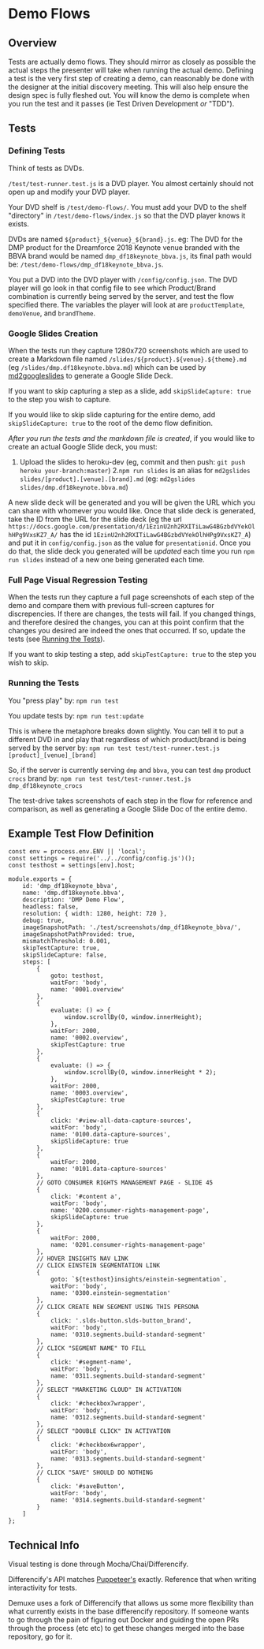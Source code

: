# Demo Flows

## Overview

Tests are actually demo flows. They should mirror as closely as possible the actual steps the presenter will take when running the actual demo. Defining a test is the very first step of creating a demo, can reasonably be done with the designer at the initial discovery meeting. This will also help ensure the design spec is fully fleshed out. You will know the demo is complete when you run the test and it passes (ie Test Driven Development _or_ "TDD").


## Tests
### Defining Tests

Think of tests as DVDs.

`/test/test-runner.test.js` is a DVD player. You almost certainly should not open up and modify your DVD player.

Your DVD shelf is `/test/demo-flows/`. You must add your DVD to the shelf "directory" in `/test/demo-flows/index.js` so that the DVD player knows it exists.

DVDs are named `${product}_${venue}_${brand}.js`. eg: The DVD for the DMP product for the Dreamforce 2018 Keynote venue branded with the BBVA brand would be named `dmp_df18keynote_bbva.js`, its final path would be: `/test/demo-flows/dmp_df18keynote_bbva.js`.

You put a DVD into the DVD player with `/config/config.json`. The DVD player will go look in that config file to see which Product/Brand combination is currently being served by the server, and test the flow specified there. The variables the player will look at are `productTemplate`, `demoVenue`, and `brandTheme`.

### Google Slides Creation

When the tests run they capture 1280x720 screenshots which are used to create a Markdown file named `/slides/${product}.${venue}.${theme}.md` (eg `/slides/dmp.df18keynote.bbva.md`) which can be used by [md2googleslides](https://github.com/gsuitedevs/md2googleslides) to generate a Google Slide Deck. 

If you want to skip capturing a step as a slide, add `skipSlideCapture: true` to the step you wish to capture.

If you would like to skip slide capturing for the entire demo, add `skipSlideCapture: true` to the root of the demo flow definition.

*After you run the tests and the markdown file is created*, if you would like to create an actual Google Slide deck, you must:

1. Upload the slides to heroku-dev (eg, commit and then push: `git push heroku your-branch:master`)
2.`npm run slides` is an alias for `md2gslides slides/[product].[venue].[brand].md` (eg: `md2gslides slides/dmp.df18keynote.bbva.md`)

A new slide deck will be generated and you will be given the URL which you can share with whomever you would like. Once that slide deck is generated, take the ID from the URL for the slide deck (eg the url `https://docs.google.com/presentation/d/1EzinU2nh2RXITiLawG4BGzbdVYekOlhHPg9VxsKZ7_A/` has the id `1EzinU2nh2RXITiLawG4BGzbdVYekOlhHPg9VxsKZ7_A`) and put it in `config/config.json` as the value for `presentationid`. Once you do that, the slide deck you generated will be _updated_ each time you run `npm run slides` instead of a new one being generated each time.

### Full Page Visual Regression Testing

When the tests run they capture a full page screenshots of each step of the demo and compare them with previous full-screen captures for discrepencies. If there are changes, the tests will fail. If you changed things, and therefore desired the changes, you can at this point confirm that the changes you desired are indeed the ones that occurred. If so, update the tests (see [Running the Tests](#running-the-tests)).

If you want to skip testing a step, add `skipTestCapture: true` to the step you wish to skip.

### Running the Tests
You "press play" by:
`npm run test`

You update tests by:
`npm run test:update`

This is where the metaphore breaks down slightly. You can tell it to put a different DVD in and play that regardless of which product/brand is being served by the server by:
`npm run test test/test-runner.test.js [product]_[venue]_[brand]`

So, if the server is currently serving `dmp` and `bbva`, you can test `dmp` product `crocs` brand by:
`npm run test test/test-runner.test.js dmp_df18keynote_crocs`


The test-drive takes screenshots of each step in the flow for reference and comparison, as well as generating a Google Slide Doc of the entire demo.

## Example Test Flow Definition

```	
const env = process.env.ENV || 'local';
const settings = require('../../config/config.js')();
const testhost = settings[env].host;

module.exports = {
	id: 'dmp_df18keynote_bbva',
	name: 'dmp.df18keynote.bbva',
	description: 'DMP Demo Flow',
	headless: false,
	resolution: { width: 1280, height: 720 },
	debug: true,
	imageSnapshotPath: './test/screenshots/dmp_df18keynote_bbva/',
	imageSnapshotPathProvided: true,
	mismatchThreshold: 0.001,
	skipTestCapture: true,
	skipSlideCapture: false,
	steps: [
		{
			goto: testhost,
			waitFor: 'body',
			name: '0001.overview'
		},
		{
			evaluate: () => {
				window.scrollBy(0, window.innerHeight);
			},
			waitFor: 2000,
			name: '0002.overview',
			skipTestCapture: true
		},
		{
			evaluate: () => {
				window.scrollBy(0, window.innerHeight * 2);
			},
			waitFor: 2000,
			name: '0003.overview',
			skipTestCapture: true
		},
		{
			click: '#view-all-data-capture-sources',
			waitFor: 'body',
			name: '0100.data-capture-sources',
			skipSlideCapture: true
		},
		{
			waitFor: 2000,
			name: '0101.data-capture-sources'
		},
		// GOTO CONSUMER RIGHTS MANAGEMENT PAGE - SLIDE 45
		{
			click: '#content a',
			waitFor: 'body',
			name: '0200.consumer-rights-management-page',
			skipSlideCapture: true
		},
		{
			waitFor: 2000,
			name: '0201.consumer-rights-management-page'
		},
		// HOVER INSIGHTS NAV LINK
		// CLICK EINSTEIN SEGMENTATION LINK
		{
			goto: `${testhost}insights/einstein-segmentation`,
			waitFor: 'body',
			name: '0300.einstein-segmentation'
		},
		// CLICK CREATE NEW SEGMENT USING THIS PERSONA
		{
			click: '.slds-button.slds-button_brand',
			waitFor: 'body',
			name: '0310.segments.build-standard-segment'
		},
		// CLICK "SEGMENT NAME" TO FILL
		{
			click: '#segment-name',
			waitFor: 'body',
			name: '0311.segments.build-standard-segment'
		},
		// SELECT "MARKETING CLOUD" IN ACTIVATION
		{
			click: '#checkbox7wrapper',
			waitFor: 'body',
			name: '0312.segments.build-standard-segment'
		},
		// SELECT "DOUBLE CLICK" IN ACTIVATION
		{
			click: '#checkbox6wrapper',
			waitFor: 'body',
			name: '0313.segments.build-standard-segment'
		},
		// CLICK "SAVE" SHOULD DO NOTHING
		{
			click: '#saveButton',
			waitFor: 'body',
			name: '0314.segments.build-standard-segment'
		}
	]
};
```


## Technical Info

Visual testing is done through Mocha/Chai/Differencify.

Differencify's API matches [Puppeteer's](https://github.com/GoogleChrome/puppeteer/blob/master/docs/api.md) exactly. Reference that when writing interactivity for tests.

Demuxe uses a fork of Differencify that allows us some more flexibility than what currently exists in the base differencify repository. If someone wants to go through the pain of figuring out Docker and guiding the open PRs through the process (etc etc) to get these changes merged into the base repository, go for it.
